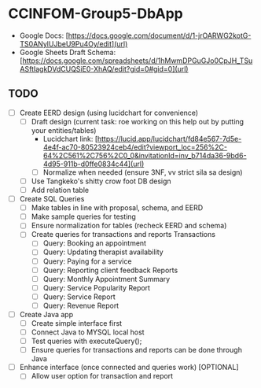 # CCINFOM-Group5-DbApp

- Google Docs: [https://docs.google.com/document/d/1-jrOARWG2kotG-TS0ANylUJbeU9Pu4Oy/edit](url)
- Google Sheets Draft Schema: [https://docs.google.com/spreadsheets/d/1hMwmDPGuGJo0CpJH_TSuASftIagkDVdCUQSiE0-XhAQ/edit?gid=0#gid=0](url)

## TODO
- [ ] Create EERD design (using lucidchart for convenience)
    - [ ] Draft design (current task: roe working on this help out by putting your entities/tables)
        - Lucidchart link: [https://lucid.app/lucidchart/fd84e567-7d5e-4e4f-ac70-80523924ceb4/edit?viewport_loc=256%2C-64%2C561%2C756%2C0_0&invitationId=inv_b714da36-9bd6-4d95-911b-d0ffe0834c44](url)
        - [ ] Normalize when needed (ensure 3NF, vv strict sila sa design)
    - [ ] Use Tangkeko's shitty crow foot DB design
    - [ ] Add relation table
- [ ] Create SQL Queries
    - [ ] Make tables in line with proposal, schema, and EERD
    - [ ] Make sample queries for testing
    - [ ] Ensure normalization for tables (recheck EERD and schema)
    - [ ] Create queries for transactions and reports
      Transactions
        - [ ] Query: Booking an appointment
        - [ ] Query: Updating therapist availability
        - [ ] Query: Paying for a service
        - [ ] Query: Reporting client feedback
      Reports
        - [ ] Query: Monthly Appointment Summary
        - [ ] Query: Service Popularity Report
        - [ ] Query: Service Report
        - [ ] Query: Revenue Report
- [ ] Create Java app
    - [ ] Create simple interface first
    - [ ] Connect Java to MYSQL local host
    - [ ] Test queries with executeQuery();
    - [ ] Ensure queries for transactions and reports can be done through Java
- [ ] Enhance interface (once connected and queries work) [OPTIONAL]
    - [ ] Allow user option for transaction and report
